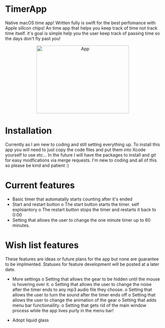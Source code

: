 # TimerApp

Native macOS time app! Written fully is swift for the best perfomance with Apple sillcon chips! An time app that helps you keep track of time not track time itself. it's goal is simple help you the user keep track of passing time so the days don't fly past you! 

<p align="center">
  <img width="300" height="220" alt="App" src="https://github.com/user-attachments/assets/9f655a44-f14a-477d-8666-e93ac83671c8" />
</p>

# Installation

Currently as I am new to coding and still setting everything up. To install this app you will need to just copy the code files and put them into Xcode yourself to use etc... In the future I will have the packages to install and git for easy modfications via merge requests. I'm new to coding and all of this so please be kind and patient :)

# Current features 

- Basic timer that automatally starts counting after it's ended
- Start and restart button
o The start button starts the timer. self explsiantory 
o The restart button stops the timer and restarts it back to 0:00
- Setting that allows the user to change the one minute timer up to 60 minutes.

# Wish list features

These features are ideas or future plans for the app but none are guarantee to be implmented. Statuses for feature development will be posted at a later date. 

- More settings
  o Setting that allows the gear to be hidden until the mouse is hovering over it.
  o Setting that allows the user to change the noise after the timer ends to any mp3 audio file they choose.
  o Setting that allows the user to turn the sound after the timer ends off
  o Setting that allows the user to change the animation of the gear
  o Setting that adds menu bar functionaility.
  o Setting that gets rid of the main window process while the app lives purly in the menu bar!

- Adopt liquid glass 
